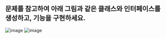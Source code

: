 ## 문제를 참고하여 아래 그림과 같은 클래스와 인터페이스를 생성하고, 기능을 구현하세요.
![image](https://github.com/drinkgalaxy/Ormi-Task/assets/138424719/8fca008c-32bd-43ed-b2ec-68e483a36902)
![image](https://github.com/drinkgalaxy/Ormi-Task/assets/138424719/84d17a1d-6c58-4873-98cd-b641312e6dd0)
